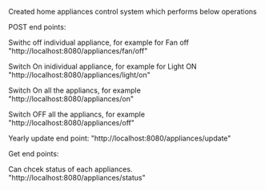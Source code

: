 Created home appliances control system which performs below operations

POST end points:
  
  Swithc off individual appliance, for example for Fan off   "http://localhost:8080/appliances/fan/off"
  
  Switch On inidividual appliance, for example for Light ON  "http://localhost:8080/appliances/light/on"
  
  Switch On all the appliancs, for example                   "http://localhost:8080/appliances/on"
  
  Switch OFF all the appliancs, for example                  "http://localhost:8080/appliances/off"
  
  Yearly update end point:                                   "http://localhost:8080/appliances/update"

Get end points:

  Can chcek status of each appliances.                          "http://localhost:8080/appliances/status"

